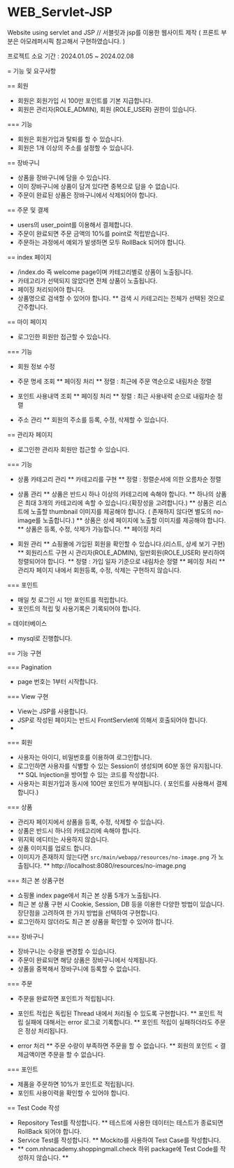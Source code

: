 # WEB_Servlet-JSP
Website using servlet and JSP // 서블릿과 jsp를 이용한 웹사이트 제작 
( 프론트 부분은 아모레퍼시픽 참고해서 구현하였습니다. )

프로젝트 소요 기간 : 2024.01.05 ~ 2024.02.08

= 기능 및 요구사항

== 회원
* 회원은 회원가입 시 100만 포인트를 기본 지급합니다.
* 회원은 관리자(ROLE_ADMIN), 회원 (ROLE_USER) 권한이 있습니다.

=== 기능
* 회원은 회원가입과 탈퇴를 할 수 있습니다.
* 회원은 1개 이상의 주소를 설정할 수 있습니다.

== 장바구니
* 상품을 장바구니에 담을 수 있습니다.
* 이미 장바구니에 상품이 담겨 있다면 중복으로 담을 수 없습니다.
* 주문이 완료된 상품은 장바구니에서 삭제되어야 합니다.

== 주문 및 결제
* users의 user_point를 이용해서 결제합니다.
* 주문이 완료되면 주문 금액의 10%를 point로 적립받습니다.
* 주문하는 과정에서 예외가 발생하면 모두 RollBack 되어야 합니다.

== index 페이지
* /index.do 즉 welcome page이며 카테고리별로 상품이 노출됩니다.
* 카테고리가 선택되지 않았다면 전체 상품이 노출됩니다.
* 페이징 처리되어야 합니다.
* 상품명으로 검색할 수 있어야 합니다.
** 검색 시 카테고리는 전체가 선택된 것으로 간주합니다.

== 마이 페이지
* 로그인한 회원만 접근할 수 있습니다.

=== 기능
* 회원 정보 수정

* 주문 명세 조회
** 페이징 처리
** 정렬 : 최근에 주문 역순으로 내림차순 정렬

* 포인트 사용내역 조회
** 페이징 처리
** 정렬 : 최근 사용내력 순으로 내림차순 정렬

* 주소 관리
** 회원의 주소를 등록, 수정, 삭제할 수 있습니다.

== 관리자 페이지
* 로그인한 관리자 회원만 접근할 수 있습니다.

=== 기능
* 상품 카테고리 관리
** 카테고리를 구현
** 정렬 : 정렬순서에 의한 오름차순 정렬

* 상품 관리
** 상품은 반드시 하나 이상의 카테고리에 속해야 합니다.
** 하나의 상품은 최대 3개의 카테고리에 속할 수 있습니다.(확장성을 고려합니다.)
** 상품은 리스트에 노출할 thumbnail 이미지를 제공해야 합니다. ( 존재하지 않다면 별도의 no-image를 노출합니다.)
** 상품은 상세 페이지에 노출할 이미지를 제공해야 합니다.
** 상품은 등록, 수정, 삭제가 가능합니다.
** 페이징 처리

* 회원 관리
** 쇼핑몰에 가입된 회원을 확인할 수 있습니다.(리스트, 상세 보기 구현)
** 회원리스트 구현 시 관리자(ROLE_ADMIN), 일반회원(ROLE_USER) 분리하여 정렬되어야 합니다.
** 정렬 : 가입 일자 기준으로 내림차순 정렬
** 페이징 처리
** 관리자 페이지 내에서 회원등록, 수정, 삭제는 구현하지 않습니다.

=== 포인트
* 매일 첫 로그인 시 1만 포인트를 적립합니다.
* 포인트의 적립 및 사용기록은 기록되어야 합니다.

= 데이터베이스
* mysql로 진행합니다.

== 기능 구현

=== Pagination
* page 번호는 1부터 시작합니다.

=== View 구현
* View는 JSP를 사용합니다.
* JSP로 작성된 페이지는 반드시 FrontServlet에 의해서 호출되어야 합니다.
* 
=== 회원
* 사용자는 아이디, 비밀번호를 이용하여 로그인합니다.
* 로그인하면 사용자를 식별할 수 있는 Session이 생성되며 60분 동안 유지됩니다.
** SQL Injection을 방어할 수 있는 코드를 작성합니다.
* 사용자는 회원가입과 동시에 100만 포인트가 부여됩니다. ( 포인트를 사용해서 결제합니다.)

=== 상품
* 관리자 페이지에서 상품을 등록, 수정, 삭제할 수 있습니다.
* 상품은 반드시 하나의 카테고리에 속해야 합니다.
* 위지윅 에디터는 사용하지 않습니다.
* 상품 이미지를 업로드 합니다.
* 이미지가 존재하지 않는다면 `src/main/webapp/resources/no-image.png` 가 노출됩니다.
** http://localhost:8080/resources/no-image.png

=== 최근 본 상품구현
* 쇼핑몰 index page에서 최근 본 상품 5개가 노출됩니다.
* 최근 본 상품 구현 시 Cookie, Session, DB 등을 이용한 다양한 방법이 있습니다. 장단점을 고려하여 한 가지 방법을 선택하여 구현합니다.
* 로그인하지 않더라도 최근 본 상품을 확인할 수 있어야 합니다.

=== 장바구니
* 장바구니는 수량을 변경할 수 있습니다.
* 주문이 완료되면 해당 상품은 장바구니에서 삭제됩니다.
* 상품을 중복해서 장바구니에 등록할 수 없습니다.

=== 주문
* 주문을 완료하면 포인트가 적립됩니다.
* 포인트 적립은 독립된 Thread 내에서 처리될 수 있도록 구현합니다.
** 포인트 적립 실패에 대해서는 error 로그로 기록합니다.
** 포인트 적립이 실패하더라도 주문은 정상 처리됩니다.

* error 처리
** 주문 수량이 부족하면 주문을 할 수 없습니다.
** 회원의 포인트 < 결제금액이면 주문을 할 수 없습니다.

=== 포인트
* 제품을 주문하면 10%가 포인트로 적립됩니다.
* 포인트 사용이력을 확인할 수 있어야 합니다.

== Test Code 작성
* Repository Test를 작성합니다.
**  테스트에 사용한 데이터는 테스트가 종료되면 RollBack 되어야 합니다.
* Service Test를 작성합니다.
** Mockito를 사용하여 Test Case를 작성합니다.
* ** com.nhnacademy.shoppingmall.check 하위 package에 Test Code를 작성하지 않습니다. **

